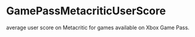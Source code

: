 # GamePassMetacriticUserScore
average user score on Metacritic for games available on Xbox Game Pass.

